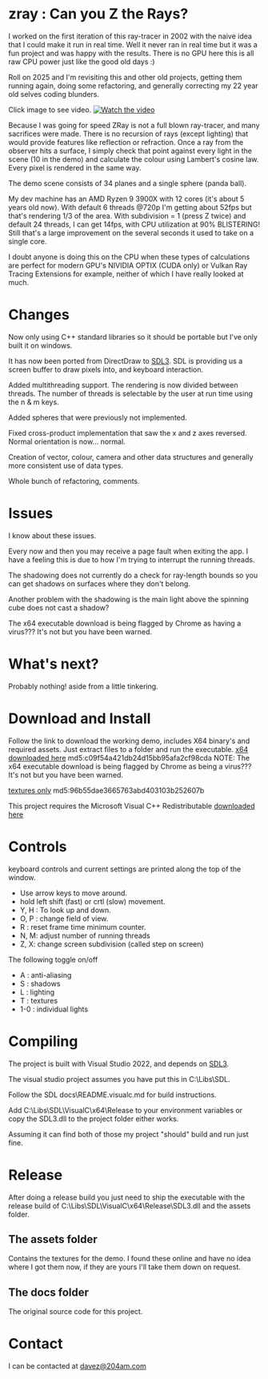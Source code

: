 
# zray : Can you Z the Rays?

I worked on the first iteration of this ray-tracer in 2002 with the naive idea that
I could make it run in real time. Well it never ran in real time but it was a fun
project and was happy with the results. 
There is no GPU here this is all raw CPU power just like the good old days :)

Roll on 2025 and I'm revisiting this and other old projects, getting them running
again, doing some refactoring, and generally correcting my 22 year old selves coding
blunders.

Click image to see video.
[![Watch the video](https://img.youtube.com/vi/65w-QslQVMg/maxresdefault.jpg)](https://youtu.be/65w-QslQVMg)

Because I was going for speed ZRay is not a full blown ray-tracer, and many sacrifices were made.
There is no recursion of rays (except lighting) that would provide features like reflection 
or refraction. Once a ray from the observer hits a surface, I simply check that point against
every light in the scene (10 in the demo) and calculate the colour using Lambert's cosine law.
Every pixel is rendered in the same way.

The demo scene consists of 34 planes and a single sphere (panda ball). 

My dev machine has an AMD Ryzen 9 3900X with 12 cores (it's about 5 years old now). With default
6 threads @720p I'm getting about 52fps but that's rendering 1/3 of the area. With subdivision = 1 
(press Z twice) and default 24 threads, I can get 14fps, with CPU utilization at 90% BLISTERING!
Still that's a large improvement on the several seconds it used to take on a single core.

I doubt anyone is doing this on the CPU when these types of calculations are perfect for modern GPU's
NIVIDIA OPTIX (CUDA only) or Vulkan Ray Tracing Extensions for 
example, neither of which I have really looked at much.


# Changes #

Now only using C++ standard libraries so it should be portable but I've only built it on windows.

It has now been ported from DirectDraw to [SDL3](https://github.com/libsdl-org/SDL).
SDL is providing us a screen buffer to draw pixels into, and keyboard interaction.

Added multithreading support. The rendering is now divided between threads. The number of threads
is selectable by the user at run time using the n & m keys.

Added spheres that were previously not implemented.

Fixed cross-product implementation that saw the x and z axes reversed. Normal orientation is now... normal.

Creation of vector, colour, camera and other data structures and generally more consistent use
of data types.

Whole bunch of refactoring, comments.


# Issues #


I know about these issues.

Every now and then you may receive a page fault when exiting the app. I have a feeling this is due to
how I'm trying to interrupt the running threads.

The shadowing does not currently do a check for ray-length bounds so you can get shadows on surfaces where they don't belong.

Another problem with the shadowing is the main light above the spinning cube does not cast a shadow?

The x64 executable download is being flagged by Chrome as having a virus??? It's not but you have been warned.


# What's next? #

Probably nothing! aside from a little tinkering.


# Download and Install #

Follow the link to download the working demo, includes X64 binary's and required
assets. Just extract files to a folder and run the executable.
[x64 downloaded here](https://204am.com/downloads/zray_2025.zip) md5:c09f54a421db24d15bb95afa2cf98cda
NOTE: The x64 executable download is being flagged by Chrome as being a virus??? It's not but you have been warned.


[textures only](https://204am.com/downloads/zray_textures.zip) md5:96b55dae3665763abd403103b252607b

This project requires the Microsoft Visual C++ Redistributable [downloaded here](https://learn.microsoft.com/en-us/cpp/windows/latest-supported-vc-redist?view=msvc-170) 

# Controls # 

keyboard controls and current settings are printed along the top of the window.


- Use arrow keys to move around.
- hold left shift (fast) or crtl (slow) movement.
- Y, H : To look up and down.
- O, P : change field of view.
- R : reset frame time minimum counter.
- N, M: adjust number of running threads
- Z, X: change screen subdivision (called step on screen)

The following toggle on/off
- A : anti-aliasing
- S : shadows
- L : lighting
- T : textures
- 1-0 : individual lights



# Compiling #

The project is built with Visual Studio 2022, and depends on [SDL3](https://github.com/libsdl-org/SDL).

The visual studio project assumes you have put this in C:\Libs\SDL\.

Follow the SDL docs\README.visualc.md for build instructions.

Add C:\Libs\SDL\VisualC\x64\Release to your environment variables or copy the 
SDL3.dll to the project folder either works.

Assuming it can find both of those my project "should" build and run just fine.


# Release # 

After doing a release build you just need to ship the executable with the release
build of C:\Libs\SDL\VisualC\x64\Release\SDL3.dll and the assets folder.


## The assets folder ##
Contains the textures for the demo. I found these online and have no idea where 
I got them now, if they are yours I'll take them down on request.


## The docs folder ##

The original source code for this project.


# Contact # 

I can be contacted at davez@204am.com
